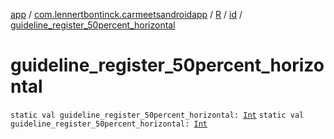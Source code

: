 [app](../../../index.md) / [com.lennertbontinck.carmeetsandroidapp](../../index.md) / [R](../index.md) / [id](index.md) / [guideline_register_50percent_horizontal](./guideline_register_50percent_horizontal.md)

# guideline_register_50percent_horizontal

`static val guideline_register_50percent_horizontal: `[`Int`](https://kotlinlang.org/api/latest/jvm/stdlib/kotlin/-int/index.html)
`static val guideline_register_50percent_horizontal: `[`Int`](https://kotlinlang.org/api/latest/jvm/stdlib/kotlin/-int/index.html)